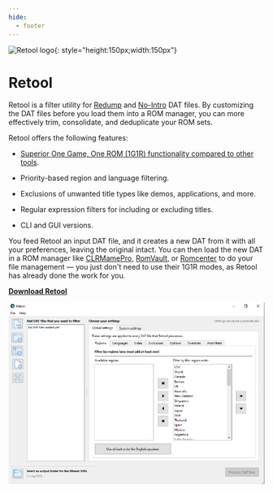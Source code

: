 ```yaml
---
hide:
  - footer
---
```


![Retool logo](images/retool.png){: style="height:150px;width:150px"}

# Retool

Retool is a filter utility for [Redump](http://www.redump.org/) and [No-Intro](https://datomatic.no-intro.org/index.php?page=download)
DAT files. By customizing the DAT files before you load them into a ROM manager, you can more
effectively trim, consolidate, and deduplicate your ROM sets.

Retool offers the following features:

* [Superior One Game, One ROM (1G1R) functionality compared to other tools](retool-1g1r).

* Priority-based region and language filtering.

* Exclusions of unwanted title types like demos, applications, and more.

* Regular expression filters for including or excluding titles.

* CLI and GUI versions.

You feed Retool an input DAT file, and it creates a new DAT from it with all your
preferences, leaving the original intact. You can then load the new DAT in a ROM manager
like [CLRMamePro](https://mamedev.emulab.it/clrmamepro/),
[RomVault](https://www.romvault.com/), or
[Romcenter](https://www.romcenter.com/) to do your file management &mdash; you just don't
need to use their 1G1R modes, as Retool has already done the work for you.

[**Download Retool**](download)

![A screenshot of the main Retool screen](images/main-app.png)
